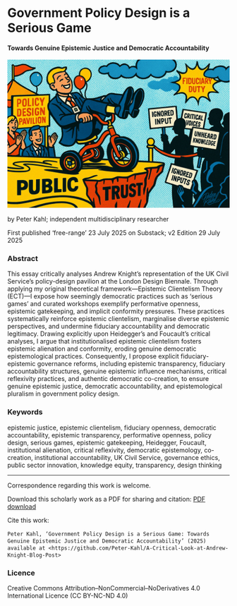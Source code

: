 # Government Policy Design is a Serious Game

#### Towards Genuine Epistemic Justice and Democratic Accountability

![alt text](https://github.com/Peter-Kahl/A-Critical-Look-at-Andrew-Knight-Blog-Post/blob/main/policy_design_pavilion.jpg?raw=true)

by Peter Kahl; independent multidisciplinary researcher

First published ‘free-range’ 23 July 2025 on Substack; v2 Edition 29 July 2025

### Abstract

This essay critically analyses Andrew Knight’s representation of the UK Civil Service’s policy-design pavilion at the London Design Biennale. Through applying my original theoretical framework—Epistemic Clientelism Theory (ECT)—I expose how seemingly democratic practices such as ‘serious games’ and curated workshops exemplify performative openness, epistemic gatekeeping, and implicit conformity pressures. These practices systematically reinforce epistemic clientelism, marginalise diverse epistemic perspectives, and undermine fiduciary accountability and democratic legitimacy. Drawing explicitly upon Heidegger’s and Foucault’s critical analyses, I argue that institutionalised epistemic clientelism fosters epistemic alienation and conformity, eroding genuine democratic epistemological practices. Consequently, I propose explicit fiduciary-epistemic governance reforms, including epistemic transparency, fiduciary accountability structures, genuine epistemic influence mechanisms, critical reflexivity practices, and authentic democratic co-creation, to ensure genuine epistemic justice, democratic accountability, and epistemological pluralism in government policy design.

### Keywords

epistemic justice, epistemic clientelism, fiduciary openness, democratic accountability, epistemic transparency, performative openness, policy design, serious games, epistemic gatekeeping, Heidegger, Foucault, institutional alienation, critical reflexivity, democratic epistemology, co-creation, institutional accountability, UK Civil Service, governance ethics, public sector innovation, knowledge equity, transparency, design thinking

---

Correspondence regarding this work is welcome.

Download this scholarly work as a PDF for sharing and citation: [PDF download](https://raw.githubusercontent.com/Peter-Kahl/A-Critical-Look-at-Andrew-Knight-Blog-Post/master/Kahl_P_Government_Policy_Design_is_a_Serious_Game_v2_29_July_2025.pdf)

Cite this work:

```
Peter Kahl, ‘Government Policy Design is a Serious Game: Towards Genuine Epistemic Justice and Democratic Accountability’ (2025) available at <https://github.com/Peter-Kahl/A-Critical-Look-at-Andrew-Knight-Blog-Post>
```
### Licence
Creative Commons Attribution–NonCommercial–NoDerivatives 4.0 International Licence (CC BY-NC-ND 4.0)

